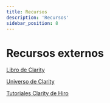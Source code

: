 ```yaml
---
title: Recursos
description: 'Recursos'
sidebar_position: 8
---
```


# Recursos externos


[Libro de Clarity](https://book.clarity-lang.org/)

[Universo de Clarity](https://stacks.org/clarity-universe)

[Tutoriales Clarity de Hiro](https://docs.hiro.so/tutorials)
